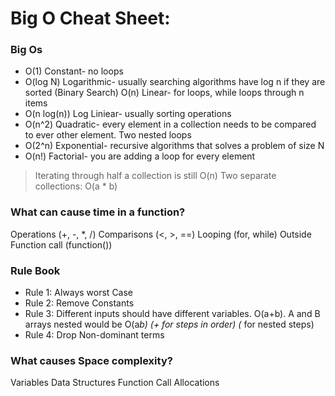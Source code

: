 # Big O Cheat Sheet: 

### Big Os
* O(1) Constant- no loops
* O(log N) Logarithmic- usually searching algorithms have log n if they are sorted (Binary Search) O(n) Linear- for loops, while loops through n items
* O(n log(n)) Log Liniear- usually sorting operations
* O(n^2) Quadratic- every element in a collection needs to be compared to ever other element. Two nested loops
* O(2^n) Exponential- recursive algorithms that solves a problem of size N
* O(n!) Factorial- you are adding a loop for every element

> Iterating through half a collection is still O(n) 
> Two separate collections: O(a * b)

### What can cause time in a function?
Operations (+, -, *, /) Comparisons (<, >, ==)
Looping (for, while)
Outside Function call (function())

### Rule Book
* Rule 1: Always worst Case
* Rule 2: Remove Constants
* Rule 3: Different inputs should have different variables. O(a+b). A and B arrays nested would be O(a*b)
(+ for steps in order)
(* for nested steps)
* Rule 4: Drop Non-dominant terms

### What causes Space complexity?
Variables
Data Structures
Function Call 
Allocations
 